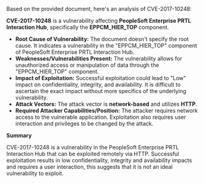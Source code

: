 Based on the provided document, here's an analysis of CVE-2017-10248:

**CVE-2017-10248** is a vulnerability affecting **PeopleSoft Enterprise PRTL Interaction Hub**, specifically the **EPPCM_HIER_TOP** component.

*   **Root Cause of Vulnerability:** The document doesn't specify the root cause. It indicates a vulnerability in the "EPPCM_HIER_TOP" component of PeopleSoft Enterprise PRTL Interaction Hub.
*   **Weaknesses/Vulnerabilities Present:** The vulnerability allows for unauthorized access or manipulation of data through the "EPPCM_HIER_TOP" component.
*   **Impact of Exploitation:** Successful exploitation could lead to "Low" impact on confidentiality, integrity, and availability.  It is difficult to ascertain the exact impact without more specifics of the underlying vulnerability.
*   **Attack Vectors:** The attack vector is **network-based** and utilizes **HTTP**.
*   **Required Attacker Capabilities/Position:** The attacker requires network access to the vulnerable application. Exploitation also requires user interaction and privileges to be changed by the attack.

**Summary**

CVE-2017-10248 is a vulnerability in the PeopleSoft Enterprise PRTL Interaction Hub that can be exploited remotely via HTTP. Successful exploitation results in low confidentiality, integrity and availability impacts and requires a user interaction, this suggests that it is not an ideal vulnerability to exploit.